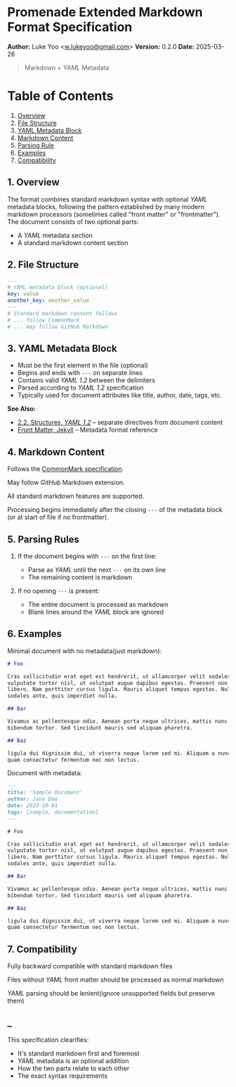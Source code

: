 # Promenade Extended Markdown Format Specification

**Author:** Luke Yoo &lt;[w.lukeyoo@gmail.com](mailto:w.lukeyoo@gmail.com)&gt;
**Version:** 0.2.0
**Date:** 2025-03-26

> Markdown + _YAML_ Metadata

# Table of Contents

1. [Overview](#overview)
2. [File Structure](#file-structure)
3. [YAML Metadata Block](#yaml-metadata-block)
4. [Markdown Content](#markdown-content)
5. [Parsing Rule](#parsing-rule)
6. [Examples](#examples)
7. [Compatibility](#compatibility)

## 1. Overview

The format combines standard markdown syntax with optional _YAML_ metadata
blocks, following the pattern established by many modern markdown processors
(sometimes called "front matter" or "frontmatter"). The document consists of two optional
parts:

-   A _YAML_ metadata section
-   A standard markdown content section

## 2. File Structure

```yaml
---
# YAML metadata block (optional)
key: value
another_key: another_value
---
# Standard markdown content follows
# ... follow CommonMark
# ... may follow GitHub Markdown
```

## 3. YAML Metadata Block

-   Must be the first element in the file (optional)
-   Begins and ends with `---` on separate lines
-   Contains valid _YAML 1.2_ between the delimiters
-   Parsed according to _YAML 1.2_ specification
-   Typically used for document attributes like title, author, date, tags, etc.

**See Also:**

-   [2.2. Structures, _YAML 1.2_](https://yaml.org/spec/1.2.2/#22-structures) – separate directives from document content
-   [Front Matter, Jekyll](https://jekyllrb.com/docs/front-matter/) – Metadata format reference

## 4. Markdown Content

Follows the [CommonMark specification](https://commonmark.org/).

May follow _GitHub_ Markdown extension.

All standard markdown features are supported.

Processing begins immediately after the closing `---` of the metadata block (or at start of file if no frontmatter).

## 5. Parsing Rules

1. If the document begins with `---` on the first line:

    - Parse as _YAML_ until the next `---` on its own line
    - The remaining content is markdown

2. If no opening `---` is present:
    - The entire document is processed as markdown
    - Blank lines around the _YAML_ block are ignored

## 6. Examples

Minimal document with no metadata(just markdown):

```md
# Foo

Cras sollicitudin erat eget est hendrerit, ut ullamcorper velit sodales. Sed
vulputate tortor nisl, ut volutpat augue dapibus egestas. Praesent non ex
libero. Nam porttitor cursus ligula. Mauris aliquet tempus egestas. Nulla at
sodales ante, quis imperdiet nulla.

## Bar

Vivamus ac pellentesque odio. Aenean porta neque ultrices, mattis nunc quis,
bibendum tortor. Sed tincidunt mauris sed aliquam pharetra.

## Baz

ligula dui dignissim dui, ut viverra neque lorem sed mi. Aliquam a nunc ac
quam consectetur fermentum nec non lectus.
```

Document with metadata:

```md
---
title: 'Sample Document'
author: Jane Doe
date: 2023-10-01
tags: [sample, documentation]
---

# Foo

Cras sollicitudin erat eget est hendrerit, ut ullamcorper velit sodales. Sed
vulputate tortor nisl, ut volutpat augue dapibus egestas. Praesent non ex
libero. Nam porttitor cursus ligula. Mauris aliquet tempus egestas. Nulla at
sodales ante, quis imperdiet nulla.

## Bar

Vivamus ac pellentesque odio. Aenean porta neque ultrices, mattis nunc quis,
bibendum tortor. Sed tincidunt mauris sed aliquam pharetra.

## Baz

ligula dui dignissim dui, ut viverra neque lorem sed mi. Aliquam a nunc ac
quam consectetur fermentum nec non lectus.
```

## 7. Compatibility

Fully backward compatible with standard markdown files

Files without _YAML_ front matter should be processed as normal markdown

_YAML_ parsing should be lenient(ignore unsupported fields but preserve them)

## \_

This specification clearifies:

-   It's standard markdown first and foremost
-   _YAML_ metadata is an optional addition
-   How the two parts relate to each other
-   The exact syntax requirements
